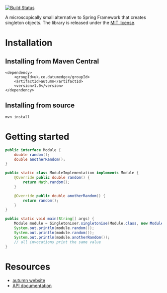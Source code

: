 [![Build Status](https://travis-ci.org/hertzsprung/autumn.png)](https://travis-ci.org/hertzsprung/autumn)

A microscopically small alternative to Spring Framework that creates singleton objects.
The library is released under the [MIT license](http://www.opensource.org/licenses/mit-license.php).

Installation
============

Installing from Maven Central
-----------------------------
    <dependency>
    	<groupId>uk.co.datumedge</groupId>
    	<artifactId>autumn</artifactId>
    	<version>1.0</version>
    </dependency>


Installing from source
-----------------------------
    mvn install

Getting started
===============

```java
public interface Module {
	double random();
	double anotherRandom();
}

public static class ModuleImplementation implements Module {
	@Override public double random() {
		return Math.random();
	}

	@Override public double anotherRandom() {
		return random();
	}
}

public static void main(String[] args) {
	Module module = Singletoniser.singletonise(Module.class, new ModuleImplementation());
	System.out.println(module.random());
	System.out.println(module.random());
	System.out.println(module.anotherRandom());
	// all invocations print the same value
}
```
    
Resources
=========
 * [autumn website](http://datumedge.co.uk/autumn/)
 * [API documentation](http://datumedge.co.uk/autumn/apidocs/index.html)
